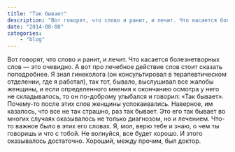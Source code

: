 ```yaml
---
title: "Так бывает"
description: "Вот говорят, что слово и ранит, и лечит. Что касается болезнетворных слов —&nbsp;это очевидно. А вот про лечебное действие слов стоит сказать поподробнее."
date: "2014-08-08"
categories: 
    - "blog"
---
```


Вот говорят, что слово и ранит, и лечит. Что касается болезнетворных слов —&nbsp;это очевидно. А вот про лечебное действие слов стоит сказать поподробнее.
Я знал гинеколога (он консультировал в терапевтическом отделении, где я работал), так тот, бывало, выслушивал все жалобы женщины, и если определенного мнения к окончанию осмотра у него не складывалось, то он по-доброму улыбался и говорил: «Так бывает». Почему-то после этих слов женщины успокаивались. Наверное, им казалось, что все не так страшно, раз так бывает. Это его так бывает во многих случаях оказывалось не только диагнозом, но и лечением. Что-то важное было в этих его словах. Я, мол, верю тебе и знаю, о чем ты говоришь и что с тобой. Не волнуйся, все будет хорошо. И этого оказывалось достаточно.
Хороший, между прочим, был доктор.
